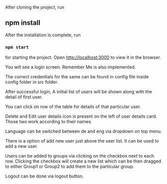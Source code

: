 After cloning the project, run

## npm install

After the installation is complete, run

### `npm start`

for starting the project.
Open [http://localhost:3000](http://localhost:3000) to view it in the browser.

You will see a login screen.
Remember Me is also implemented.

The correct credentials for the same can be found in config file inside config folder in src folder.

After successful login, A initial list of users will be shown along with the detail of first user.

You can click on row of the table for details of that particular user.

Delete and Edit user details icon is present on the left of user details card.
Those two work according to their names.

Language can be switched between de and eng via dropdown on top menu.

There is a option of add new user just above the user list.
It can be used to add a new user.

Users can be added to groups via clicking on the checkbox next to each row.
Clicking the checkbox will create a new list which can be then dragged to either Group1 or Group2 to add them to the particular group.

Logout can be done via logout button.